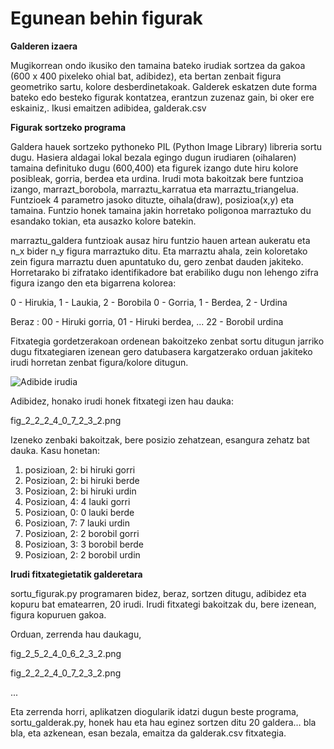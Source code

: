 # Egunean behin figurak

**Galderen izaera**


Mugikorrean ondo ikusiko den tamaina bateko irudiak sortzea da gakoa (600 x 400 pixeleko ohial bat, adibidez), eta bertan zenbait figura geometriko sartu, kolore desberdinetakoak. Galderek eskatzen dute forma bateko edo besteko figurak kontatzea, erantzun zuzenaz gain, bi oker ere eskainiz,. Ikusi emaitzen adibidea,  galderak.csv

**Figurak sortzeko programa**

Galdera hauek sortzeko pythoneko PIL (Python Image Library) libreria sortu dugu.
Hasiera  aldagai lokal bezala egingo dugun irudiaren (oihalaren) tamaina definituko dugu (600,400) eta figurek izango dute hiru kolore posibleak, gorria, berdea eta urdina.
Irudi mota bakoitzak bere funtzioa izango, marrazt_borobola, marraztu_karratua eta marraztu_triangelua.
Funtzioek 4 parametro jasoko dituzte, oihala(draw), posizioa(x,y) eta tamaina.
Funtzio honek tamaina jakin horretako poligonoa marraztuko du esandako tokian, eta ausazko kolore batekin.

marraztu_galdera funtzioak ausaz hiru funtzio hauen artean aukeratu eta n_x bider n_y figura marraztuko ditu.
Eta marraztu ahala, zein koloretako zein figura marraztu duen apuntatuko du, gero zenbat dauden jakiteko.
Horretarako bi zifratako identifikadore bat erabiliko dugu non lehengo zifra figura izango den eta bigarrena kolorea:

0 - Hirukia, 1 - Laukia, 2 - Borobila
0 - Gorria, 1 - Berdea, 2 - Urdina

Beraz :
00 - Hiruki gorria,
01 - Hiruki berdea,
...
22 - Borobil urdina

Fitxategia gordetzerakoan ordenean bakoitzeko zenbat sortu ditugun jarriko dugu fitxategiaren izenean gero datubasera kargatzerako orduan jakiteko irudi horretan zenbat figura/kolore ditugun.

![Adibide irudia](https://github.com/egunean-behin/egunean_behin_figurak/blob/master/examples/fig_2_2_2_4_0_7_2_3_2.png?raw=true)

Adibidez, honako irudi honek fitxategi izen hau dauka:


fig_2_2_2_4_0_7_2_3_2.png

Izeneko zenbaki bakoitzak, bere posizio zehatzean, esangura zehatz bat dauka. Kasu honetan:


1. posizioan, 2: bi hiruki gorri
2. Posizioan, 2: bi hiruki berde
3. Posizioan, 2: bi hiruki urdin
4. Posizioan, 4: 4 lauki gorri
5. Posizioan, 0: 0 lauki berde
6. Posizioan, 7: 7 lauki urdin
7. Posizioan, 2: 2 borobil gorri
8. Posizioan, 3: 3 borobil berde
9. Posizioan, 2: 2 borobil urdin

**Irudi fitxategietatik galderetara**


sortu_figurak.py programaren bidez, beraz, sortzen ditugu, adibidez eta kopuru bat ematearren, 20 irudi. Irudi fitxategi bakoitzak du, bere izenean, figura kopuruen gakoa.


Orduan, zerrenda hau daukagu,


fig_2_5_2_4_0_6_2_3_2.png

fig_2_2_2_4_0_7_2_3_2.png

...


Eta zerrenda horri, aplikatzen diogularik idatzi dugun beste programa, sortu_galderak.py, honek hau eta hau eginez sortzen ditu 20 galdera…  bla bla, eta azkenean, esan bezala, emaitza da galderak.csv fitxategia.
